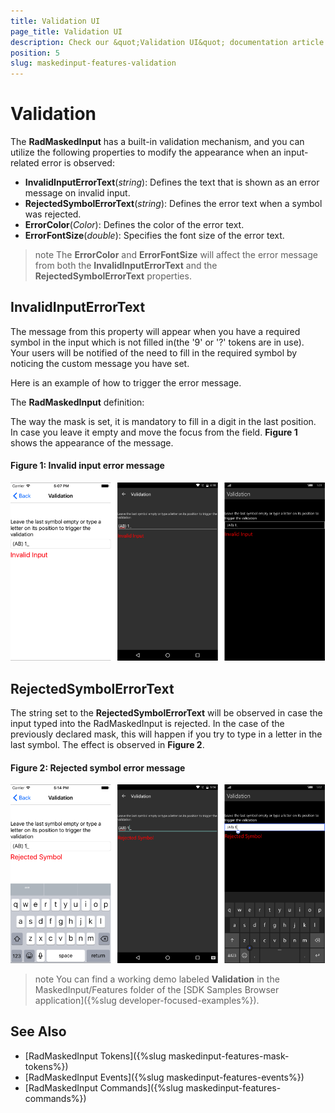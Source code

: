 ```yaml
---
title: Validation UI
page_title: Validation UI
description: Check our &quot;Validation UI&quot; documentation article for Telerik MaskedInput for Xamarin control.
position: 5
slug: maskedinput-features-validation
---
```


# Validation

The **RadMaskedInput** has a built-in validation mechanism, and you can utilize the following properties to modify the appearance when an input-related error is observed:

* **InvalidInputErrorText**(*string*): Defines the text that is shown as an error message on invalid input.
* **RejectedSymbolErrorText**(*string*):  Defines the error text when a symbol was rejected.  
* **ErrorColor**(*Color*): Defines the color of the error text.
* **ErrorFontSize**(*double*): Specifies the font size of the error text.

>note The **ErrorColor** and **ErrorFontSize** will affect the error message from both the **InvalidInputErrorText** and the **RejectedSymbolErrorText** properties.

## InvalidInputErrorText

The message from this property will appear when you have a required symbol in the input which is not filled in(the '9' or '?' tokens are in use). Your users will be notified of the need to fill in the required symbol by noticing the custom message you have set.

Here is an example of how to trigger the error message.

The **RadMaskedInput** definition:

<snippet id='maskedinput-features-validation-xaml'/>

The way the mask is set, it is mandatory to fill in a digit in the last position. In case you leave it empty and move the focus from the field. **Figure 1** shows the appearance of the message.

#### **Figure 1: Invalid input error message**

![invalid-input-error](images/validation-invalid-input.png)

## RejectedSymbolErrorText

The string set to the **RejectedSymbolErrorText** will be observed in case the input typed into the RadMaskedInput is rejected. In the case of the previously declared mask, this will happen if you try to type in a letter in the last symbol. The effect is observed in **Figure 2**.

#### **Figure 2: Rejected symbol error message**

![rejected-symbol-error](images/validation-rejected-symbol.png)

>note You can find a working demo labeled **Validation** in the MaskedInput/Features folder of the [SDK Samples Browser application]({%slug developer-focused-examples%}). 

## See Also

* [RadMaskedInput Tokens]({%slug maskedinput-features-mask-tokens%})
* [RadMaskedInput Events]({%slug maskedinput-features-events%})
* [RadMaskedInput Commands]({%slug maskedinput-features-commands%})

